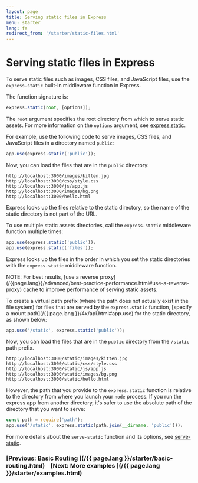 ```yaml
---
layout: page
title: Serving static files in Express
menu: starter
lang: fa
redirect_from: '/starter/static-files.html'
---
```


# Serving static files in Express

To serve static files such as images, CSS files, and JavaScript files, use the `express.static` built-in middleware function in Express.

The function signature is:

```js
express.static(root, [options]);
```

The `root` argument specifies the root directory from which to serve static assets.
For more information on the `options` argument, see [express.static](/{{page.lang}}/4x/api.html#express.static).

For example, use the following code to serve images, CSS files, and JavaScript files in a directory named `public`:

```js
app.use(express.static('public'));
```

Now, you can load the files that are in the `public` directory:

```plain-text
http://localhost:3000/images/kitten.jpg
http://localhost:3000/css/style.css
http://localhost:3000/js/app.js
http://localhost:3000/images/bg.png
http://localhost:3000/hello.html
```

<div class="doc-box doc-info">
Express looks up the files relative to the static directory, so the name of the static directory is not part of the URL.
</div>

To use multiple static assets directories, call the `express.static` middleware function multiple times:

```js
app.use(express.static('public'));
app.use(express.static('files'));
```

Express looks up the files in the order in which you set the static directories with the `express.static` middleware function.

<div class="doc-box doc-info" markdown="1">NOTE: For best results, [use a reverse proxy](/{{page.lang}}/advanced/best-practice-performance.html#use-a-reverse-proxy) cache to improve performance of serving static assets.
</div>

To create a virtual path prefix (where the path does not actually exist in the file system) for files that are served by the `express.static` function, [specify a mount path](/{{ page.lang }}/4x/api.html#app.use) for the static directory, as shown below:

```js
app.use('/static', express.static('public'));
```

Now, you can load the files that are in the `public` directory from the `/static` path prefix.

```plain-text
http://localhost:3000/static/images/kitten.jpg
http://localhost:3000/static/css/style.css
http://localhost:3000/static/js/app.js
http://localhost:3000/static/images/bg.png
http://localhost:3000/static/hello.html
```

However, the path that you provide to the `express.static` function is relative to the directory from where you launch your `node` process. If you run the express app from another directory, it's safer to use the absolute path of the directory that you want to serve:

```js
const path = require('path');
app.use('/static', express.static(path.join(__dirname, 'public')));
```

For more details about the `serve-static` function and its options, see [serve-static](/resources/middleware/serve-static.html).

### [Previous: Basic Routing ](/{{ page.lang }}/starter/basic-routing.html)&nbsp;&nbsp;&nbsp;&nbsp;[Next: More examples ](/{{ page.lang }}/starter/examples.html)

